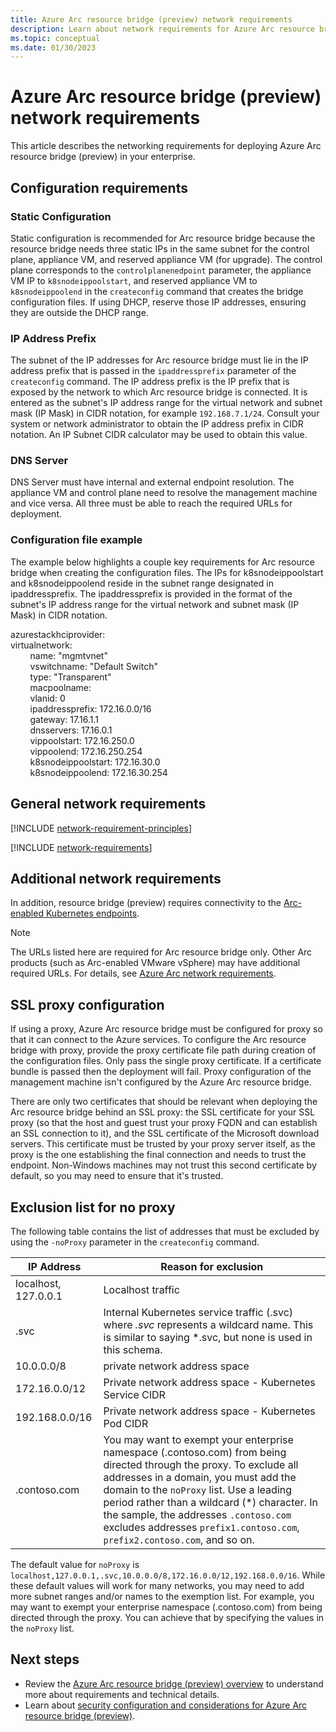 ```yaml
---
title: Azure Arc resource bridge (preview) network requirements
description: Learn about network requirements for Azure Arc resource bridge (preview) including URLs that must be allowlisted.
ms.topic: conceptual
ms.date: 01/30/2023
---
```


# Azure Arc resource bridge (preview) network requirements

This article describes the networking requirements for deploying Azure Arc resource bridge (preview) in your enterprise.

## Configuration requirements

### Static Configuration

Static configuration is recommended for Arc resource bridge because the resource bridge needs three static IPs in the same subnet for the control plane, appliance VM, and reserved appliance VM (for upgrade). The control plane corresponds to the `controlplanenedpoint` parameter, the appliance VM IP to `k8snodeippoolstart`, and reserved appliance VM to `k8snodeippoolend` in the `createconfig` command that creates the bridge configuration files. If using DHCP, reserve those IP addresses, ensuring they are outside the DHCP range.

### IP Address Prefix

The subnet of the IP addresses for Arc resource bridge must lie in the IP address prefix that is passed in the `ipaddressprefix` parameter of the `createconfig` command. The IP address prefix is the IP prefix that is exposed by the network to which Arc resource bridge is connected. It is entered as the subnet's IP address range for the virtual network and subnet mask (IP Mask) in CIDR notation, for example `192.168.7.1/24`. Consult your system or network administrator to obtain the IP address prefix in CIDR notation. An IP Subnet CIDR calculator may be used to obtain this value.

### DNS Server

DNS Server must have internal and external endpoint resolution. The appliance VM and control plane need to resolve the management machine and vice versa. All three must be able to reach the required URLs for deployment.

### Configuration file example

The example below highlights a couple key requirements for Arc resource bridge when creating the configuration files. The IPs for k8snodeippoolstart and k8snodeippoolend reside in the subnet range designated in ipaddressprefix. The ipaddressprefix is provided in the format of the subnet's IP address range for the virtual network and subnet mask (IP Mask) in CIDR notation.

azurestackhciprovider:
<br> virtualnetwork:
<br>        name: "mgmtvnet"
<br>        vswitchname: "Default Switch"
<br>        type: "Transparent"
<br>        macpoolname: 
<br>        vlanid: 0
<br>        ipaddressprefix: 172.16.0.0/16
<br>        gateway: 17.16.1.1
<br>        dnsservers: 17.16.0.1
<br>        vippoolstart: 172.16.250.0
<br>        vippoolend: 172.16.250.254
<br>        k8snodeippoolstart: 172.16.30.0
<br>        k8snodeippoolend: 172.16.30.254

## General network requirements

[!INCLUDE [network-requirement-principles](../includes/network-requirement-principles.md)]

[!INCLUDE [network-requirements](includes/network-requirements.md)]

## Additional network requirements

In addition, resource bridge (preview) requires connectivity to the [Arc-enabled Kubernetes endpoints](../network-requirements-consolidated.md?tabs=azure-cloud).

> [!NOTE]
> The URLs listed here are required for Arc resource bridge only. Other Arc products (such as Arc-enabled VMware vSphere) may have additional required URLs. For details, see [Azure Arc network requirements](../network-requirements-consolidated.md).

## SSL proxy configuration

If using a proxy, Azure Arc resource bridge must be configured for proxy so that it can connect to the Azure services. To configure the Arc resource bridge with proxy, provide the proxy certificate file path during creation of the configuration files. Only pass the single proxy certificate. If a certificate bundle is passed then the deployment will fail. Proxy configuration of the management machine isn't configured by the Azure Arc resource bridge.

There are only two certificates that should be relevant when deploying the Arc resource bridge behind an SSL proxy: the SSL certificate for your SSL proxy (so that the host and guest trust your proxy FQDN and can establish an SSL connection to it), and the SSL certificate of the Microsoft download servers. This certificate must be trusted by your proxy server itself, as the proxy is the one establishing the final connection and needs to trust the endpoint. Non-Windows machines may not trust this second certificate by default, so you may need to ensure that it's trusted.



## Exclusion list for no proxy

The following table contains the list of addresses that must be excluded by using the `-noProxy` parameter in the `createconfig` command.

|      **IP Address**       |    **Reason for exclusion**    |  
| ----------------------- | ------------------------------------ |
| localhost, 127.0.0.1  | Localhost traffic  |
| .svc | Internal Kubernetes service traffic (.svc) where _.svc_ represents a wildcard name. This is similar to saying \*.svc, but none is used in this schema. |
| 10.0.0.0/8 | private network address space |
| 172.16.0.0/12 |Private network address space - Kubernetes Service CIDR |
| 192.168.0.0/16 | Private network address space - Kubernetes Pod CIDR |
| .contoso.com | You may want to exempt your enterprise namespace (.contoso.com) from being directed through the proxy. To exclude all addresses in a domain, you must add the domain to the `noProxy` list. Use a leading period rather than a wildcard (\*) character. In the sample, the addresses `.contoso.com` excludes addresses `prefix1.contoso.com`, `prefix2.contoso.com`, and so on. |

The default value for `noProxy` is `localhost,127.0.0.1,.svc,10.0.0.0/8,172.16.0.0/12,192.168.0.0/16`. While these default values will work for many networks, you may need to add more subnet ranges and/or names to the exemption list. For example, you may want to exempt your enterprise namespace (.contoso.com) from being directed through the proxy. You can achieve that by specifying the values in the `noProxy` list.

## Next steps

- Review the [Azure Arc resource bridge (preview) overview](overview.md) to understand more about requirements and technical details.
- Learn about [security configuration and considerations for Azure Arc resource bridge (preview)](security-overview.md).
